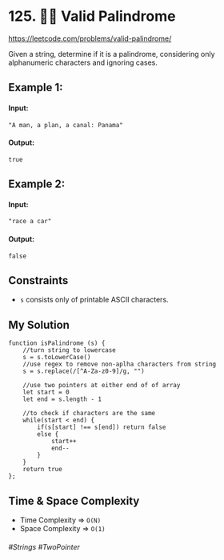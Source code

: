 # 125. 🧙‍♀️ Valid Palindrome
https://leetcode.com/problems/valid-palindrome/

Given a string, determine if it is a palindrome, considering only alphanumeric characters and ignoring cases.

## Example 1:
#### Input:
`"A man, a plan, a canal: Panama"`
#### Output:
`true`
## Example 2:
#### Input:
`"race a car"`
#### Output:
`false`

## Constraints

- `s` consists only of printable ASCII characters.

## My Solution 
```
function isPalindrome (s) {
    //turn string to lowercase
    s = s.toLowerCase()
    //use regex to remove non-aplha characters from string
    s = s.replace(/[^A-Za-z0-9]/g, "")
    
    //use two pointers at either end of of array 
    let start = 0
    let end = s.length - 1
    
    //to check if characters are the same
    while(start < end) {
        if(s[start] !== s[end]) return false
        else {
            start++
            end--
        } 
    }
    return true
};
````

## Time & Space Complexity
- Time Complexity => `O(N)`
- Space Complexity => `O(1)`


###### #Strings #TwoPointer
